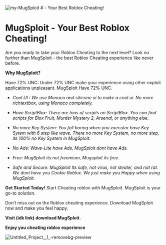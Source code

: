 ![my-MugSploit](https://github.com/Mug-Sploit/MugSploit/assets/175264825/697a2618-9c2c-4610-86a3-2ef694be4f77) # - Your Best Roblox Cheating!

# MugSploit - Your Best Roblox Cheating!
 Are you ready to take your Roblox Cheating to the next level? Look no further than MugSploit - the best Roblox Cheating experience like never before.

**Why MugSploit?**

Have 72% UNC: Under 72% UNC make your experience using other exploit applications unpleasant. MugSploit Have 72% UNC.

+ *Cool UI : We use Monaco and siticone ui to make a cool ui. No more richtextbox, using Monaco completely.*

+ *Have ScriptBlox: There are tons of scripts on ScriptBlox. You can find scripts for Blox Fruit, Murder Mystery 2, Arsenal, or anything else.*

+ *No more Key System: You fell boring when you executor have Key Sytem with 6 step like wave. There no more Key System, no more step, its 100% no Key System in MugSploit.*

+ *No Ads: Wave-Lite have Ads, MugSploit dont have Ads.*

+ *Free: MugSploit its not freemium, Mugsploit its free.*

+ *Safe and Secure: MugSploit Its safe, not virus, not stealer, and not rat. We dont have you Cookie Roblox. We just make you Happy when using MugSploit.*

**Get Started Today!**
Start Cheating roblox with MugSploit. MugSploit is your go-to solution.

Don’t miss out on the Roblox cheating experience. Download MugSploit now and make you feel happy.

**Visit (idk link) download MugSploit.**


**Enjoy you cheating roblox experience**

![Untitled_Project__1_-removebg-preview](https://github.com/Mug-Sploit/MugSploit/assets/175264825/8153be06-8d8d-4df1-9626-895272df2b1c)
